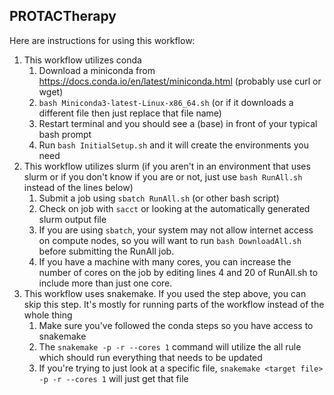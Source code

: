 ## PROTACTherapy

Here are instructions for using this workflow:
1. This workflow utilizes conda
    1. Download a miniconda from https://docs.conda.io/en/latest/miniconda.html (probably use curl or wget)
    2. ```bash Miniconda3-latest-Linux-x86_64.sh``` (or if it downloads a different file then just replace that file name)
    3. Restart terminal and you should see a (base) in front of your typical bash prompt
    4. Run ```bash InitialSetup.sh``` and it will create the environments you need
2. This workflow utilizes slurm (if you aren't in an environment that uses slurm or if you don't know if you are or not, just use ```bash RunAll.sh``` instead of the lines below)
    1. Submit a job using ```sbatch RunAll.sh``` (or other bash script)
    2. Check on job with ```sacct``` or looking at the automatically generated slurm output file
    3. If you are using ```sbatch```, your system may not allow internet access on compute nodes, so you will want to run ```bash DownloadAll.sh``` before submitting the RunAll job.
    4. If you have a machine with many cores, you can increase the number of cores on the job by editing lines 4 and 20 of RunAll.sh to include more than just one core.
3. This workflow uses snakemake. If you used the step above, you can skip this step. It's mostly for running parts of the workflow instead of the whole thing
    1. Make sure you've followed the conda steps so you have access to snakemake
    2. The ```snakemake -p -r --cores 1``` command will utilize the all rule which should run everything that needs to be updated
    3. If you're trying to just look at a specific file, ```snakemake <target file> -p -r --cores 1``` will just get that file
